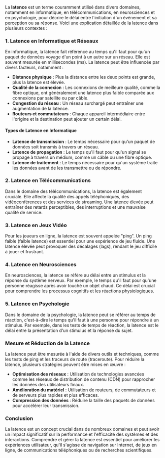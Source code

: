 La **latence** est un terme couramment utilisé dans divers domaines, notamment en informatique, en télécommunications, en neurosciences et en psychologie, pour décrire le délai entre l'initiation d'un événement et sa perception ou sa réponse. Voici une explication détaillée de la latence dans plusieurs contextes :

### 1. Latence en Informatique et Réseaux

En informatique, la latence fait référence au temps qu'il faut pour qu'un paquet de données voyage d'un point à un autre sur un réseau. Elle est souvent mesurée en millisecondes (ms). La latence peut être influencée par divers facteurs, notamment :

- **Distance physique** : Plus la distance entre les deux points est grande, plus la latence est élevée.
- **Qualité de la connexion** : Les connexions de meilleure qualité, comme la fibre optique, ont généralement une latence plus faible comparée aux connexions par satellite ou par câble.
- **Congestion du réseau** : Un réseau surchargé peut entraîner une augmentation de la latence.
- **Routeurs et commutateurs** : Chaque appareil intermédiaire entre l'origine et la destination peut ajouter un certain délai.

#### Types de Latence en Informatique

- **Latence de transmission** : Le temps nécessaire pour qu'un paquet de données soit transmis à travers un réseau.
- **Latence de propagation** : Le temps qu'il faut pour qu'un signal se propage à travers un médium, comme un câble ou une fibre optique.
- **Latence de traitement** : Le temps nécessaire pour qu'un système traite les données avant de les transmettre ou de répondre.

### 2. Latence en Télécommunications

Dans le domaine des télécommunications, la latence est également cruciale. Elle affecte la qualité des appels téléphoniques, des vidéoconférences et des services de streaming. Une latence élevée peut entraîner des retards perceptibles, des interruptions et une mauvaise qualité de service.

### 3. Latence en Jeux Vidéo

Pour les joueurs en ligne, la latence est souvent appelée "ping". Un ping faible (faible latence) est essentiel pour une expérience de jeu fluide. Une latence élevée peut provoquer des décalages (lags), rendant le jeu difficile à jouer et frustrant.

### 4. Latence en Neurosciences

En neurosciences, la latence se réfère au délai entre un stimulus et la réponse du système nerveux. Par exemple, le temps qu'il faut pour qu'une personne réagisse après avoir touché un objet chaud. Ce délai est crucial pour comprendre les processus cognitifs et les réactions physiologiques.

### 5. Latence en Psychologie

Dans le domaine de la psychologie, la latence peut se référer au temps de réaction, c'est-à-dire le temps qu'il faut à une personne pour répondre à un stimulus. Par exemple, dans les tests de temps de réaction, la latence est le délai entre la présentation d'un stimulus et la réponse du sujet.

### Mesure et Réduction de la Latence

La latence peut être mesurée à l'aide de divers outils et techniques, comme les tests de ping et les traceurs de route (traceroute). Pour réduire la latence, plusieurs stratégies peuvent être mises en œuvre :

- **Optimisation des réseaux** : Utilisation de technologies avancées comme les réseaux de distribution de contenu (CDN) pour rapprocher les données des utilisateurs finaux.
- **Amélioration du matériel** : Utilisation de routeurs, de commutateurs et de serveurs plus rapides et plus efficaces.
- **Compression des données** : Réduire la taille des paquets de données pour accélérer leur transmission.

### Conclusion

La latence est un concept crucial dans de nombreux domaines et peut avoir un impact significatif sur la performance et l'efficacité des systèmes et des interactions. Comprendre et gérer la latence est essentiel pour améliorer les expériences utilisateur, qu'il s'agisse de navigation sur Internet, de jeux en ligne, de communications téléphoniques ou de recherches scientifiques.